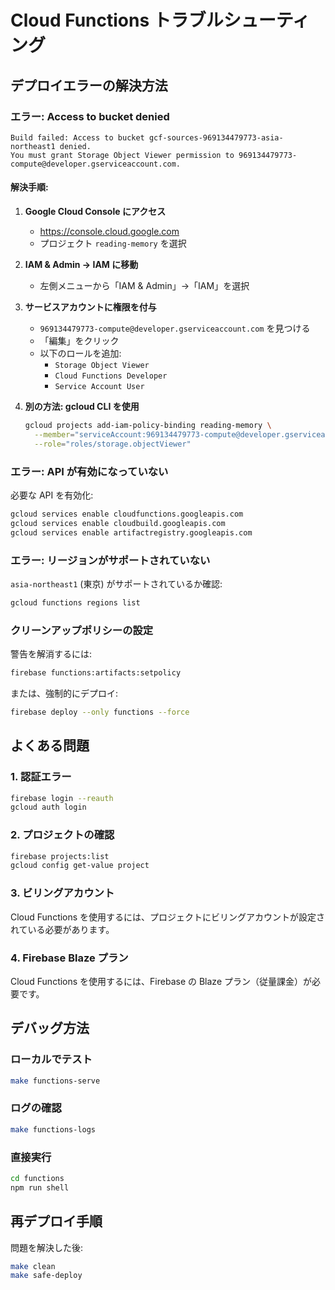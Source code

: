 # Cloud Functions トラブルシューティング

## デプロイエラーの解決方法

### エラー: Access to bucket denied

```
Build failed: Access to bucket gcf-sources-969134479773-asia-northeast1 denied. 
You must grant Storage Object Viewer permission to 969134479773-compute@developer.gserviceaccount.com.
```

#### 解決手順:

1. **Google Cloud Console にアクセス**
   - https://console.cloud.google.com
   - プロジェクト `reading-memory` を選択

2. **IAM & Admin → IAM に移動**
   - 左側メニューから「IAM & Admin」→「IAM」を選択

3. **サービスアカウントに権限を付与**
   - `969134479773-compute@developer.gserviceaccount.com` を見つける
   - 「編集」をクリック
   - 以下のロールを追加:
     - `Storage Object Viewer`
     - `Cloud Functions Developer`
     - `Service Account User`

4. **別の方法: gcloud CLI を使用**
   ```bash
   gcloud projects add-iam-policy-binding reading-memory \
     --member="serviceAccount:969134479773-compute@developer.gserviceaccount.com" \
     --role="roles/storage.objectViewer"
   ```

### エラー: API が有効になっていない

必要な API を有効化:
```bash
gcloud services enable cloudfunctions.googleapis.com
gcloud services enable cloudbuild.googleapis.com
gcloud services enable artifactregistry.googleapis.com
```

### エラー: リージョンがサポートされていない

`asia-northeast1` (東京) がサポートされているか確認:
```bash
gcloud functions regions list
```

### クリーンアップポリシーの設定

警告を解消するには:
```bash
firebase functions:artifacts:setpolicy
```

または、強制的にデプロイ:
```bash
firebase deploy --only functions --force
```

## よくある問題

### 1. 認証エラー
```bash
firebase login --reauth
gcloud auth login
```

### 2. プロジェクトの確認
```bash
firebase projects:list
gcloud config get-value project
```

### 3. ビリングアカウント
Cloud Functions を使用するには、プロジェクトにビリングアカウントが設定されている必要があります。

### 4. Firebase Blaze プラン
Cloud Functions を使用するには、Firebase の Blaze プラン（従量課金）が必要です。

## デバッグ方法

### ローカルでテスト
```bash
make functions-serve
```

### ログの確認
```bash
make functions-logs
```

### 直接実行
```bash
cd functions
npm run shell
```

## 再デプロイ手順

問題を解決した後:
```bash
make clean
make safe-deploy
```